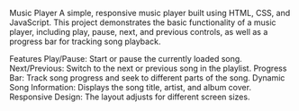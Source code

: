 Music Player
A simple, responsive music player built using HTML, CSS, and JavaScript. This project demonstrates the basic functionality of a music player, including play, pause, next, and previous controls, as well as a progress bar for tracking song playback.

Features
Play/Pause: Start or pause the currently loaded song.
Next/Previous: Switch to the next or previous song in the playlist.
Progress Bar: Track song progress and seek to different parts of the song.
Dynamic Song Information: Displays the song title, artist, and album cover.
Responsive Design: The layout adjusts for different screen sizes.
